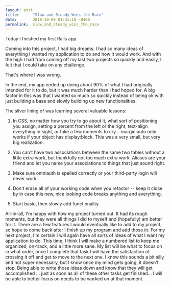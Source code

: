 ```yaml
---
layout: post
title:      "Slow and Steady Wins the Race"
date:       2018-10-09 01:31:18 -0400
permalink:  slow_and_steady_wins_the_race
---
```



Today I finished my first Rails app. 

Coming into this project, I had big dreams. I had so many ideas of everything I wanted my application to do and how it would work. And with the high I had from coming off my last two projects so quickly and easily, I felt that I could take on any challenge. 

That's where I was wrong. 

In the end, my app ended up doing about 90% of what I had originally intended for it to do, but it was much harder than I had hoped for. A big factor in this was that I wanted so much so quickly instead of being ok with just building a base and slowly building up new functionalities. 

The silver lining of was learning several valuable lessons:

1.  In CSS, no matter how you try to go about it, what sort of positioning you assign,  setting a percent from the left or the right, text-align everything in sight, or take a few moments to cry .. margin:auto only works if your object has display:block. This was a very small, but very big realization. 

2.  You can't have two associations between the same two tables without a little extra work, but thankfully not too much extra work. Aliases are your friend and let you name your associations to things that just sound right. 

3. Make sure omniauth is spelled correctly or your third-party login will never work. 

4. Don't erase all of your working code when you refactor -- keep it close by in case this new, nice looking code breaks anything and everything. 

5. Start basic, then slowly add functionality. 

All-in-all, I'm happy with how my project turned out. It had its rough moments, but they were all things I did to myself and (hopefully) am better for it. There are a few features I would eventually like to add to my project, so hope to come back after I finish up my program and add those in. For my next project, I'm certain I will again have all sorts of ideas of what I want my application to do. This time, I think I will make a numbered list to keep me organized, on-track, and a little more sane. My list will be what to focus on in what order, once I complete that task I will have the satisfaction of crossing it off and get to move to the next one. I know this sounds a bit silly and not super necessary, but I know once my mind gets going, it doesn't stop. Being able to write those ideas down and know that they will get accomplished ... just as soon as all of these other tasks get finished... I will be able to better focus on needs to be worked on at that moment. 

